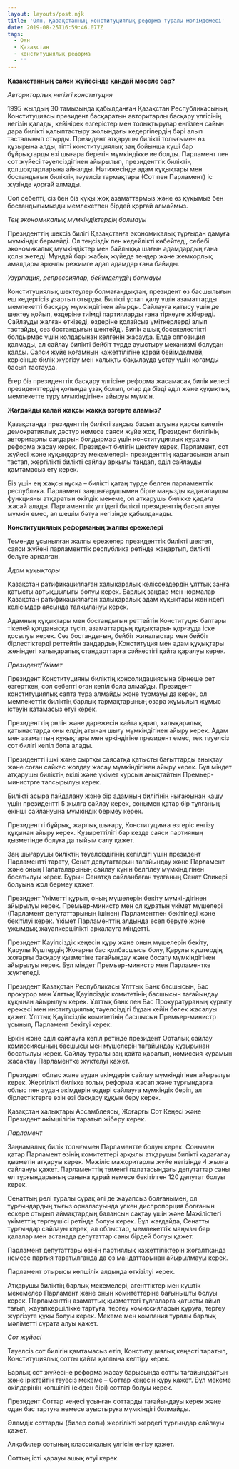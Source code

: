 ```yaml
---
layout: layouts/post.njk
title: 'Оян, Қазақстанның конституциялық реформа туралы мәлімдемесі'
date: 2019-08-25T16:59:46.077Z
tags:
  - Оян
  - Қазақстан
  - конституциялық реформа
  - ''
---
```

**Қазақстанның саяси жүйесінде қандай мәселе бар?**

_Авторитарлық негізгі конституция_

1995 жылдың 30 тамызында қабылданған Қазақстан Республикасының Конституциясы президент басқаратын авторитарлы басқару үлгісінің негізін қалады, кейінірек өзгерістер мен толықтырулар енгізген сайын дара билікті қалыптастыру жолындағы кедергілердің бәрі алып тасталынып отырды. Президент атқарушы билікті толығымен өз құзырына алды, тіпті конституциялық заң бойынша күші бар бұйрықтарды өзі шығара беретін мүмкіндікке ие болды. Парламент пен сот жүйесі тәуелсіздігінен айырылып, президенттік биліктің қолшоқпарларына айналды. Нәтижесінде адам құқықтары мен бостандығын биліктің тәуелсіз тармақтары  (Сот пен Парламент) іс жүзінде қорғай алмады. 

Сол себепті, сіз бен біз құқы жоқ азаматтармыз және өз құқымыз бен бостандығымызды мемлекетпен бірдей қорғай алмаймыз. 

_Тең экономикалық мүмкіндіктердің болмауы_

Президенттің шексіз билігі Қазақстанға экономикалық тұрғыдан дамуға мүмкіндік бермейді. Ол теңсіздік пен кедейлікті көбейтеді, себебі экономикалық мүмкіндіктер мен байлыққа шағын адамдардың ғана қолы жетеді. Мұндай бәрі жабық жүйеде тендер және жемқорлық амалдары арқылы режимге адал адамдар ғана байиды. 

_Узурпация, репрессиялар, бейімделудің болмауы_

Конституциялық шектеулер болмағандықтан, президент өз басшылығын еш кедергісіз ұзартып отырды. Билікті ұстап қалу үшін азаматтарды мемлекетті басқару мүмкіндігінен айырды. Сайлауға қатысу үшін де шектеу қойып, өздеріне тиімді партияларды ғана тіркеуге жібереді. Сайлауды жалған өткізеді, өздеріне қолайсыз үміткерлерді алып тастайды, сөз бостандығын шектейді. Билік ашық бәсекелестікті болдырмас үшін қолдарынан келгенін жасауда. Елде оппозиция қалмады, ал сайлау билікті бейбіт түрде ауыстыру механизмі болудан қалды. Саяси жүйе қоғамның қажеттілігіне қарай бейімделмей, керісінше билік жүргізу мен халықты бақылауда ұстау үшін қоғамды басып тастауда. 

Егер біз президенттік басқару үлгісіне реформа жасамасақ билік келесі президенттердің қолында ұзақ болып, олар да бізді әділ және құқықтық мемлекетте тұру мүмкіндігінен айыруы мүмкін.

**Жағдайды қалай жақсы жаққа өзгерте аламыз?**

Қазақстанда президенттің билікті заңсыз басып алуына қарсы келетін демократиялық дәстүр немесе саяси жүйе жоқ. Президент билігінің авторитарлы салдарын болдырмас үшін конституциялық құралға реформа жасау керек. Президент билігін шектеу керек,  Парламент, сот жүйесі және құқыққорғау мекемелерін президенттің қадағасынан алып  тастап, жергілікті билікті сайлау арқылы таңдап, әділ сайлауды қамтамасыз ету керек. 

Біз үшін ең жақсы нұсқа – билікті қатаң түрде бөлген парламенттік республика. Парламент заңшығарушымен бірге маңызды қадағалаушы функцияны атқаратын өкілдік мекеме, ол атқарушы билікке қадаға жасай алады. Парламенттік үлгідегі билікті президенттің басып алуы мүмкін емес, ал шешім бәтуа негізінде қабылданады. 

**Конституциялық реформаның жалпы ережелері**

Төменде ұсынылған жалпы ережелер президенттік билікті шектеп, саяси жүйені парламенттік республика ретінде жаңартып, билікті бөлуге арналған. 

_Адам құқықтары_

Қазақстан ратификациялаған халықаралық келіссөздердің ұлттық заңға қатысты артықшылығы болуы керек. Барлық заңдар мен нормалар Қазақстан ратификациялаған халықаралық адам құқықтары жөніндегі келісімдер аясында талқылануы керек. 

Адамның құқықтары мен бостандығын реттейтін Конституция баптары тікелей қолданысқа түсіп, азаматтардың құқықтарын қорғауда іске қосылуы керек. Сөз бостандығын, бейбіт жиналыстар мен бейбіт бірлестіктерді реттейтін заңдардың Конституция мен адам құқықтары жөніндегі халықаралық стандарттарға сәйкестігі қайта қаралуы керек. 

_Президент/Үкімет_

Президент Конституцияны биліктің консолидациясына бірнеше рет өзгерткен, сол себепті оған кепіл бола алмайды. Президент конституциялық сапта тұра алмайды және тұрмауы да керек, ол мемлекеттік биліктің барлық тармақтарының өзара жұмылып жұмыс істеуін қатамасыз етуі керек. 

Президенттің рөлін және дәрежесін қайта қарап, халықаралық қатынастарда оны елдің атынан шығу мүмкіндігінен айыру керек. Адам мен азаматтың құқықтары мен еркіндігіне президент емес, тек тәуелсіз сот билігі кепіл бола алады. 

Президентті ішкі және сыртқы саясатқа қатысты бағыттарды анықтау және соған сәйкес жолдау жасау мүмкіндігінен айыру керек. Бұл міндет атқарушы биліктің өкілі және үкімет курсын анықтайтын Премьер-министрге тапсырылуы керек. 

Билікті асыра пайдалану және бір адамның билігінің нығаюынан қашу үшін президентті 5 жылға сайлау керек, сонымен қатар бір тұлғаның екінші сайлануына мүмкіндік бермеу керек. 

Президентті бұйрық, жарлық шығару, Конституцияға өзгеріс енгізу құқынан айыру керек. Құзыреттілігі бар кезде саяси партияның қызметінде болуға да тыйым салу қажет. 

Заң шығарушы биліктің тәуелсіздігінің кепілдігі үшін президент Парламентті тарату, Сенат депутаттарын тағайындау және Парламент және оның Палаталарының сайлау күнін белгілеу мүмкіндігінен босатылуы керек. Бұрын Сенатқа сайланбаған тұлғаның Сенат Спикері болуына жол бермеу қажет. 

Президент Үкіметті құрып, оның мүшелерін бекіту мүмкіндігінен айырылуы керек. Премьер-министр мен ол құратын үкімет мүшелері (Парламент депутаттарының ішінен) Парламентпен бекітіледі және бекітілуі керек. Үкімет Парламенттің алдында есеп беруге және ұжымдық жауапкершілікті арқалауға міндетті. 

Президент Қауіпсіздік кеңесін құру және оның мүшелерін бекіту, Қарулы Күштердің Жоғарғы бас қолбасшысы болу, Қарулы күштердің жоғарғы басқару қызметіне тағайындау және босату мүмкіндігінен айырылуы керек. Бұл міндет Премьер-министр мен Парламентке жүктеледі. 

Президент Қазақстан Республикасы Ұлттық Банк басшысын, Бас прокурор мен Ұлттық Қауіпсіздік комитетінің басшысын тағайындау құқынан айырылуы керек. Ұлттық банк пен Бас Прокуратураның құрылу ережесі мен институциялық тәуелсіздігі бұдан кейін бөлек жасалуы қажет. Ұлттық Қауіпсіздік комитетінің басшысын Премьер-министр ұсынып, Парламент бекітуі керек. 

Еркін және әділ сайлауға кепіл ретінде президент Орталық сайлау комиссиясының басшысы мен мүшелерін тағайындау құзырынан босатылуы керек. Сайлау туралы заң қайта қаралып, комиссия құрамын жасақтау Парламентке жүктелуі қажет. 

Президент облыс және аудан әкімдерін сайлау мүмкіндігінен айырылуы керек. Жергілікті билікке толық реформа жасап және  тұрғындарға облыс пен аудан әкімдерін өздері сайлауға мүмкіндік беріп, ал бірлестіктерге өзін өзі басқару құқын беру керек. 

Қазақстан халықтары Ассамблеясы, Жоғарғы Сот Кеңесі және Президент әкімшілігін таратып жіберу керек. 

_Парламент_

Заңнамалық билік толығымен Парламентте болуы керек. Сонымен қатар Парламент өзінің комитеттері арқылы атқарушы билікті қадағалау қызметін атқаруы керек. Мәжіліс мажоритарлы жүйе негізінде 4 жылға сайлануы қажет. Парламенттің төменгі палатасындағы депутаттар саны ел тұрғындарының санына қарай немесе бекітілген 120 депутат болуы керек. 

Сенаттың рөлі туралы сұрақ әлі де жауапсыз болғанымен, ол тұрғындардың тығыз орналасуында үлкен диспропорция болғанын ескере отырып аймақтардың балансын сақтау үшін және Мәжілістегі үкіметтің тергеушісі ретінде болуы керек. Бұл жағдайда, Сенатты тұрғындар сайлауы керек, ал облыстар, мемлекеттік маңызы бар қалалар мен астанада депутаттар саны бірдей болуы қажет. 

Парламент депутаттары өзінің партиялық қажеттіліктерін жоғалтқанда немесе партия таратылғанда да өз мандаттарынан айырылмауы керек. 

Парламент отырысы көпшілік алдында өткізілуі керек. 

Атқарушы биліктің барлық мекемелері, агенттіктер мен күштік мекемелер Парламент және оның комитеттеріне бағынышты болуы керек. Парламенттің азаматтық қызметтегі тұлғаларға қатысты айып тағып, жауапкершілікке тартуға, тергеу комиссияларын құруға, тергеу жүргізуге құқы болуы керек. Мекеме мен компания туралы барлық мәліметті сұрата алуы қажет. 

_Сот жүйесі_

Тәуелсіз сот билігін қамтамасыз етіп, Конституциялық кеңесті таратып, Конституциялық сотты қайта қалпына келтіру керек. 

Барлық сот жүйесіне реформа жасау барысында сотты тағайындайтын және іріктейтін тәуесіз мекеме – Соттар кеңесін құру қажет. Бұл мекеме өкілдерінің көпшілігі (екіден бірі) соттар болуы керек. 

Президент Соттар кеңесі ұсынған соттарды тағайындауы керек және одан бас тартуға немесе ауыстыруға мүмкіндігі болмайды. 

Әлемдік соттарды (билер соты) жергілікті жердегі тұрғындар сайлауы қажет. 

Алқабилер сотының классикалық үлгісін енгізу қажет. 

Соттың істі қарауы ашық өтуі керек.
